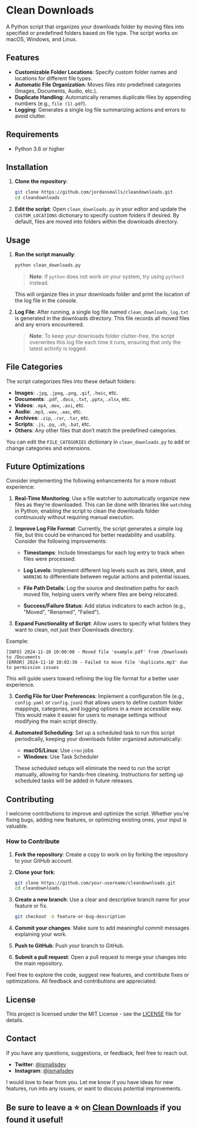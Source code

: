 # Clean Downloads

A Python script that organizes your downloads folder by moving files into specified or predefined folders based on file type. The script works on macOS, Windows, and Linux.

## Features

- **Customizable Folder Locations**: Specify custom folder names and locations for different file types.
- **Automatic File Organization**: Moves files into predefined categories (Images, Documents, Audio, etc.).
- **Duplicate Handling**: Automatically renames duplicate files by appending numbers (e.g., `file (1).pdf`).
- **Logging**: Generates a single log file summarizing actions and errors to avoid clutter.

## Requirements

- Python 3.6 or higher

## Installation

1. **Clone the repository**:
   ```bash
   git clone https://github.com/jordansmalls/cleandownloads.git
   cd cleandownloads
   ```

2. **Edit the script**: Open `clean_downloads.py` in your editor and update the `CUSTOM_LOCATIONS` dictionary to specify custom folders if desired. By default, files are moved into folders within the downloads directory.

## Usage

1. **Run the script manually**:
   ```bash
   python clean_downloads.py
   ```
   > **Note**: If `python` does not work on your system, try using `python3` instead.

   This will organize files in your downloads folder and print the location of the log file in the console.

2. **Log File**: After running, a single log file named `clean_downloads_log.txt` is generated in the downloads directory. This file records all moved files and any errors encountered.

   > **Note**: To keep your downloads folder clutter-free, the script overwrites this log file each time it runs, ensuring that only the latest activity is logged.

## File Categories

The script categorizes files into these default folders:

- **Images**: `.jpg`, `.jpeg`, `.png`, `.gif`, `.heic`, etc.
- **Documents**: `.pdf`, `.docx`, `.txt`, `.pptx`, `.xlsx`, etc.
- **Videos**: `.mp4`, `.mov`, `.avi`, etc.
- **Audio**: `.mp3`, `.wav`, `.aac`, etc.
- **Archives**: `.zip`, `.rar`, `.tar`, etc.
- **Scripts**: `.js`, `.py`, `.sh`, `.bat`, etc.
- **Others**: Any other files that don’t match the predefined categories.

You can edit the `FILE_CATEGORIES` dictionary in `clean_downloads.py` to add or change categories and extensions.

## Future Optimizations

Consider implementing the following enhancements for a more robust experience:

1. **Real-Time Monitoring**: Use a file watcher to automatically organize new files as they’re downloaded. This can be done with libraries like `watchdog` in Python, enabling the script to clean the downloads folder continuously without requiring manual execution.

2. **Improve Log File Format**: Currently, the script generates a simple log file, but this could be enhanced for better readability and usability. Consider the following improvements:

    - **Timestamps**: Include timestamps for each log entry to track when files were processed.

    - **Log Levels**: Implement different log levels such as `INFO`, `ERROR`, and `WARNING` to differentiate between regular actions and potential issues.
    - **File Path Details**: Log the source and destination paths for each moved file, helping users verify where files are being relocated.
    - **Success/Failure Status**: Add status indicators to each action (e.g., "Moved", "Renamed", "Failed").

3. **Expand Functionality of Script**: Allow users to specify what folders they want to clean, not just their Downloads directory.

Example:

```
[INFO] 2024-11-10 10:00:00 - Moved file 'example.pdf' from /Downloads to /Documents
[ERROR] 2024-11-10 10:02:30 - Failed to move file 'duplicate.mp3' due to permission issues
```

This will guide users toward refining the log file format for a better user experience.

3. **Config File for User Preferences**: Implement a configuration file (e.g., `config.yaml` or `config.json`) that allows users to define custom folder mappings, categories, and logging options in a more accessible way. This would make it easier for users to manage settings without modifying the main script directly.

4. **Automated Scheduling**: Set up a scheduled task to run this script periodically, keeping your downloads folder organized automatically:
   - **macOS/Linux**: Use `cron` jobs
   - **Windows**: Use Task Scheduler
   
   These scheduled setups will eliminate the need to run the script manually, allowing for hands-free cleaning. Instructions for setting up scheduled tasks will be added in future releases.

## Contributing

I welcome contributions to improve and optimize the script. Whether you're fixing bugs, adding new features, or optimizing existing ones, your input is valuable.

### How to Contribute

1. **Fork the repository**: Create a copy to work on by forking the repository to your GitHub account.

2. **Clone your fork**: 
   ```bash
   git clone https://github.com/your-username/cleandownloads.git
   cd cleandownloads
   ```
3. **Create a new branch**: Use a clear and descriptive branch name for your feature or fix.
   ```bash
   git checkout -b feature-or-bug-description
   ```
4. **Commit your changes**: Make sure to add meaningful commit messages explaining your work.
5. **Push to GitHub**: Push your branch to GitHub.
6. **Submit a pull request**: Open a pull request to merge your changes into the main repository.

Feel free to explore the code, suggest new features, and contribute fixes or optimizations. All feedback and contributions are appreciated.

## License

This project is licensed under the MIT License - see the [LICENSE](LICENSE) file for details.

## Contact 

If you have any questions, suggestions, or feedback, feel free to reach out.

- **Twitter**: [@jsmallsdev](https://www.twitter.com/jsmallsdev)
- **Instagram**: [@jsmallsdev](https://www.instagram.com/jsmallsdev)

I would love to hear from you. Let me know if you have ideas for new features, run into any issues, or want to discuss potential improvements.

## Be sure to leave a ⭐ on [Clean Downloads](https://github.com/jordansmalls/cleandownloads) if you found it useful!
